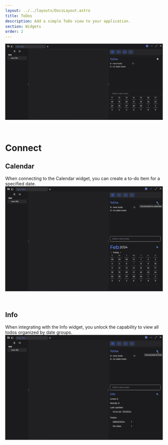 ```yaml
---
layout: ../../layouts/DocsLayout.astro
title: ToDos
description: Add a simple ToDo view to your application.
section: Widgets
order: 2
---
```


![calendar widget](../../assets/images/widgets/todo.svg)

&nbsp;

# Connect

## Calendar

When connecting to the Calendar widget, you can create a to-do item for a specified date.
![todo calendar](../../assets/images/widgets/todo_calendar.svg)

&nbsp;

## Info

When integrating with the Info widget, you unlock the capability to view all todos organized by date groups.
![todo info](../../assets/images/widgets/todo_info.svg)
